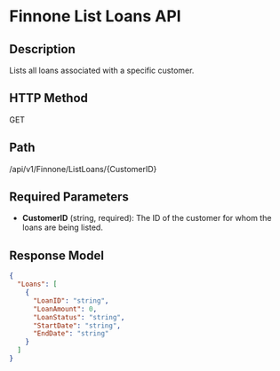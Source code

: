 # Finnone List Loans API

## Description
Lists all loans associated with a specific customer.

## HTTP Method
GET

## Path
/api/v1/Finnone/ListLoans/{CustomerID}

## Required Parameters
- **CustomerID** (string, required): The ID of the customer for whom the loans are being listed.

## Response Model
```json
{
  "Loans": [
    {
      "LoanID": "string",
      "LoanAmount": 0,
      "LoanStatus": "string",
      "StartDate": "string",
      "EndDate": "string"
    }
  ]
}
